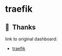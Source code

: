 # traefik

## :hugs:&nbsp; Thanks

link to original dashboard:

- [traefik](https://grafana.com/grafana/dashboards/12250)
